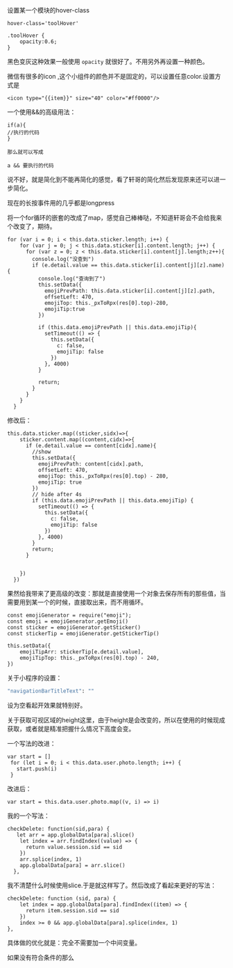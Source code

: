 设置某一个模块的hover-class

```
hover-class='toolHover'

.toolHover {
    opacity:0.6;
}
```

黑色变灰这种效果一般使用 `opacity` 就很好了。不用另外再设置一种颜色。

微信有很多的icon ,这个小组件的颜色并不是固定的，可以设置任意color.设置方式是

```
<icon type="{{item}}" size="40" color="#ff0000"/>
```

一个使用&&的高级用法：

```
if(a){
//执行的代码
}

那么就可以写成

a && 要执行的代码
```

说不好，就是简化到不能再简化的感觉，看了轩哥的简化然后发现原来还可以进一步简化。

现在的长按事件用的几乎都是longpress

将一个for循环的嵌套的改成了map，感觉自己棒棒哒，不知道轩哥会不会给我来个改变了，期待。

```
for (var i = 0; i < this.data.sticker.length; i++) {
    for (var j = 0; j < this.data.sticker[i].content.length; j++) {
      for (var z = 0; z < this.data.sticker[i].content[j].length;z++){
        console.log("没查到")
        if (e.detail.value == this.data.sticker[i].content[j][z].name) {
          console.log("查询到了")
          this.setData({
            emojiPrevPath: this.data.sticker[i].content[j][z].path,
            offsetLeft: 470,
            emojiTop: this._pxToRpx(res[0].top)-280,
            emojiTip:true
          })

          if (this.data.emojiPrevPath || this.data.emojiTip){
            setTimeout(() => {
              this.setData({
                c: false,
                emojiTip: false
              })
            }, 4000)
          }

          return;
        }
      }
    }
  }
```

修改后：

```
this.data.sticker.map((sticker,sidx)=>{
    sticker.content.map((content,cidx)=>{
      if (e.detail.value == content[cidx].name){
        //show
        this.setData({
          emojiPrevPath: content[cidx].path,
          offsetLeft: 470,
          emojiTop: this._pxToRpx(res[0].top) - 280,
          emojiTip: true
        })
        // hide after 4s
        if (this.data.emojiPrevPath || this.data.emojiTip) {
          setTimeout(() => {
            this.setData({
              c: false,
              emojiTip: false
            })
          }, 4000)
        }
        return;
      }


    })
  })
```

果然给我带来了更高级的改变：那就是直接使用一个对象去保存所有的那些值，当需要用到某一个的时候，直接取出来，而不用循环。

```
const emojiGenerator = require("emoji");
const emoji = emojiGenerator.getEmoji()
const sticker = emojiGenerator.getSticker()
const stickerTip = emojiGenerator.getStickerTip()

this.setData({
    emojiTipArr: stickerTip[e.detail.value],
    emojiTipTop: this._pxToRpx(res[0].top) - 240,
})
```

关于小程序的设置：

```1
"navigationBarTitleText": ""
```

设为空看起开效果就特别好。

关于获取可视区域的height这里，由于height是会改变的，所以在使用的时候现成获取，或者就是精准把握什么情况下高度会变。

一个写法的改进：

```
var start = []
 for (let i = 0; i < this.data.user.photo.length; i++) {
   start.push(i)
 }
```

改进后：

```
var start = this.data.user.photo.map((v, i) => i)
```

我的一个写法：

```
checkDelete: function(sid,para) {
   let arr = app.globalData[para].slice()
    let index = arr.findIndex((value) => {
      return value.session.sid == sid
    })
    arr.splice(index, 1)    
    app.globalData[para] = arr.slice()
  },
```

我不清楚什么时候使用slice.于是就这样写了。然后改成了看起来更好的写法：

```
checkDelete: function (sid, para) {
    let index = app.globalData[para].findIndex((item) => {
      return item.session.sid == sid
    })
    index >= 0 && app.globalData[para].splice(index, 1)
},
```

具体做的优化就是：完全不需要加一个中间变量。

如果没有符合条件的那么


